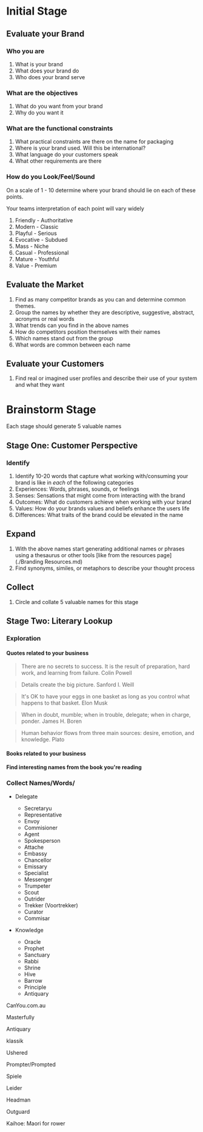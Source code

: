 # Initial Stage

## Evaluate your Brand

### Who you are

1. What is your brand
1. What does your brand do
1. Who does your brand serve

### What are the objectives

1. What do you want from your brand
1. Why do you want it

### What are the functional constraints

1. What practical constraints are there on the name for packaging
1. Where is your brand used. Will this be international?
1. What language do your customers speak
1. What other requirements are there

### How do you Look/Feel/Sound

On a scale of 1 - 10 determine where your brand should lie on each of these points.

Your teams interpretation of each point will vary widely

1. Friendly - Authoritative
1. Modern - Classic
1. Playful - Serious
1. Evocative - Subdued
1. Mass - Niche
1. Casual - Professional
1. Mature - Youthful
1. Value - Premium

## Evaluate the Market

1. Find as many competitor brands as you can and determine common themes.
1. Group the names by whether they are descriptive, suggestive, abstract, acronyms or real words
1. What trends can you find in the above names
1. How do competitors position themselves with their names
1. Which names stand out from the group
1. What words are common between each name

## Evaluate your Customers

1. Find real or imagined user profiles and describe their use of your system and what they want

# Brainstorm Stage

Each stage should generate 5 valuable names

## Stage One: Customer Perspective

### Identify

1. Identify 10-20 words that capture what working with/consuming your brand is like in _each_ of the following categories
1. Experiences: Words, phrases, sounds, or feelings
1. Senses: Sensations that might come from interacting with the brand
1. Outcomes: What do customers achieve when working with your brand
1. Values: How do your brands values and beliefs enhance the users life
1. Differences: What traits of the brand could be elevated in the name

## Expand

1. With the above names start generating additional names or phrases using a thesaurus or other tools [like from the resources page](./Branding Resources.md)
1. Find synonyms, similes, or metaphors to describe your thought process

## Collect

1. Circle and collate 5 valuable names for this stage

## Stage Two: Literary Lookup

### Exploration

#### Quotes related to your business

> There are no secrets to success. It is the result of preparation, hard work, and learning from failure. Colin Powell

> Details create the big picture. Sanford I. Weill

> It's OK to have your eggs in one basket as long as you control what happens to that basket. Elon Musk

> When in doubt, mumble; when in trouble, delegate; when in charge, ponder. James H. Boren

> Human behavior flows from three main sources: desire, emotion, and knowledge. Plato

#### Books related to your business

#### Find interesting names from the book you're reading

### Collect Names/Words/

* Delegate
	* Secretaryu
	* Representative
	* Envoy
	* Commisioner
	* Agent
	* Spokesperson
	* Attache
	* Embassy
	* Chancellor
	* Emissary
	* Specialist
	* Messenger
	* Trumpeter
	* Scout
	* Outrider
	* Trekker (Voortrekker)
	* Curator
	* Commisar

* Knowledge
	* Oracle
	* Prophet
	* Sanctuary
	* Rabbi
	* Shrine
	* Hive
	* Barrow
	* Principle
	* Antiquary


CanYou.com.au

Masterfully

Antiquary

klassik

Ushered

Prompter/Prompted

Spiele

Leider

Headman

Outguard

Kaihoe: Maori for rower
